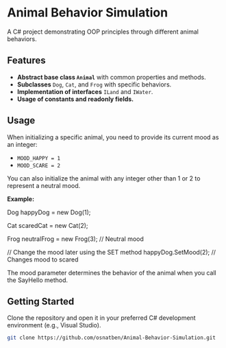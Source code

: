 # Animal Behavior Simulation

A C# project demonstrating OOP principles through different animal behaviors.

## Features

- **Abstract base class `Animal`** with common properties and methods.
- **Subclasses** `Dog`, `Cat`, and `Frog` with specific behaviors.
- **Implementation of interfaces** `ILand` and `IWater`.
- **Usage of constants and readonly fields.**

## Usage

When initializing a specific animal, you need to provide its current mood as an integer:

- `MOOD_HAPPY = 1`
- `MOOD_SCARE = 2`

You can also initialize the animal with any integer other than 1 or 2 to represent a neutral mood.

**Example:**

Dog happyDog = new Dog(1); 

Cat scaredCat = new Cat(2);  

Frog neutralFrog = new Frog(3); // Neutral mood

// Change the mood later using the SET method
happyDog.SetMood(2); // Changes mood to scared

The mood parameter determines the behavior of the animal when you call the SayHello method.

## Getting Started

Clone the repository and open it in your preferred C# development environment (e.g., Visual Studio).

```bash
git clone https://github.com/osnatben/Animal-Behavior-Simulation.git



 
